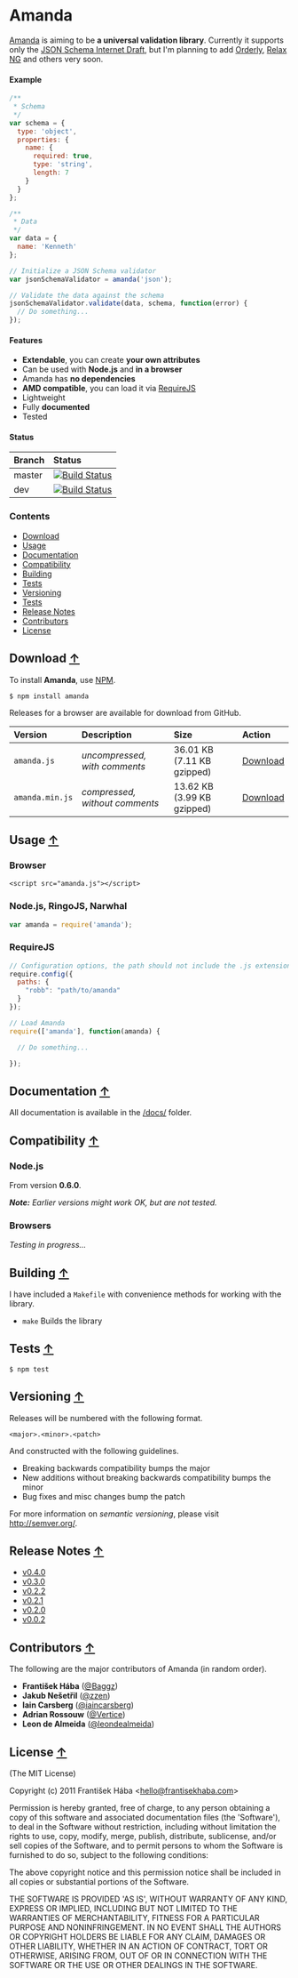 <a name="amanda"></a>
# Amanda

[Amanda](https://github.com/Baggz/Amanda) is aiming to be **a universal validation library**. Currently it supports only the [JSON Schema Internet Draft](http://tools.ietf.org/html/draft-zyp-json-schema-03), but I'm planning to add [Orderly](http://orderly-json.org/), [Relax NG](http://relaxng.org/) and others very soon.

<a name="example"></a>
#### Example

```javascript
/**
 * Schema
 */
var schema = {
  type: 'object',
  properties: {
    name: {
      required: true,
      type: 'string',
      length: 7
    }
  }
};

/**
 * Data
 */
var data = {
  name: 'Kenneth'
};

// Initialize a JSON Schema validator
var jsonSchemaValidator = amanda('json');

// Validate the data against the schema
jsonSchemaValidator.validate(data, schema, function(error) {
  // Do something...
});
```

<a name="features"></a>
#### Features

* **Extendable**, you can create **your own attributes**
* Can be used with **Node.js** and **in a browser**
* Amanda has **no dependencies**
* **AMD compatible**, you can load it via [RequireJS](https://github.com/jrburke/requirejs)
* Lightweight
* Fully **documented**
* Tested

<a name="status"></a>
#### Status

| **Branch** | **Status** |
|:-----------|:----------|
| master | [![Build Status](https://secure.travis-ci.org/Baggz/Amanda.png?branch=master)](http://travis-ci.org/Baggz/Amanda) |
| dev | [![Build Status](https://secure.travis-ci.org/Baggz/Amanda.png?branch=dev)](http://travis-ci.org/Baggz/Amanda) |

<a name="contents"></a>
### Contents

<ul>
  <li><a href="#Download">Download</a></li>
  <li><a href="#Usage">Usage</a></li>
  <li><a href="#Documentation">Documentation</a></li>
  <li><a href="#Compatibility">Compatibility</a></li>
  <li><a href="#Building">Building</a></li>
  <li><a href="#Tests">Tests</a></li>
  <li><a href="#Versioning">Versioning</a></li>
  <li><a href="#Tests">Tests</a></li>
  <li><a href="#Release Notes">Release Notes</a></li>
  <li><a href="#Contributors">Contributors</a></li>
  <li><a href="#License">License</a></li>
</ul>

<a name="Download"></a>
## Download [&uarr;](#Contents)

To install **Amanda**, use [NPM](http://npmjs.org/).

```
$ npm install amanda
```

Releases for a browser are available for download from GitHub.

| **Version** | **Description** | **Size** | **Action** |
|:------------|:----------------|:---------|:-----------|
| `amanda.js` | *uncompressed, with comments* | 36.01 KB (7.11 KB gzipped) | [Download](https://raw.github.com/Baggz/Amanda/master/releases/latest/amanda.js) |
| `amanda.min.js` | *compressed, without comments* | 13.62 KB (3.99 KB gzipped) | [Download](https://raw.github.com/Baggz/Amanda/master/releases/latest/amanda.min.js) |

<a name="Uage"></a>
## Usage [&uarr;](#Contents)

### Browser

```
<script src="amanda.js"></script>
```

### Node.js, RingoJS, Narwhal

```javascript
var amanda = require('amanda');
```

### RequireJS

```javascript
// Configuration options, the path should not include the .js extension
require.config({
  paths: {
    "robb": "path/to/amanda"
  }
});

// Load Amanda
require(['amanda'], function(amanda) {

  // Do something...

});
```

<a name="Documentation"></a>
## Documentation [&uarr;](#Contents)

All documentation is available in the [/docs/](https://github.com/Baggz/Amanda/tree/master/examples) folder.

<a name="Compatibility"></a>
## Compatibility [&uarr;](#Contents)

### Node.js

From version **0.6.0**.

***Note:** Earlier versions might work OK, but are not tested.*

### Browsers

*Testing in progress...*

<a name="Building"></a>
## Building [&uarr;](#Contents)

I have included a `Makefile` with convenience methods for working with the library.

<ul>
  <li><code>make</code> Builds the library</li>
</ul>

<a name="Tests"></a>
## Tests [&uarr;](#Contents)

```
$ npm test
```

<a name="Versioning"></a>
## Versioning [&uarr;](#Contents)

Releases will be numbered with the following format.

```
<major>.<minor>.<patch>
```

And constructed with the following guidelines.

* Breaking backwards compatibility bumps the major
* New additions without breaking backwards compatibility bumps the minor
* Bug fixes and misc changes bump the patch

For more information on *semantic versioning*, please visit http://semver.org/.

<a name="ReleaseNotes"></a>
## Release Notes [&uarr;](#Contents)

* [v0.4.0](https://github.com/Baggz/Amanda/pull/35)
* [v0.3.0](https://github.com/Baggz/Amanda/pull/26)
* [v0.2.2](https://github.com/Baggz/Amanda/pull/15)
* [v0.2.1](https://github.com/Baggz/Amanda/pull/3)
* [v0.2.0](https://github.com/Baggz/Amanda/pull/2)
* [v0.0.2](https://github.com/Baggz/Amanda/pull/1)

<a name="Contributors"></a>
## Contributors [&uarr;](#Contents)

The following are the major contributors of Amanda (in random order).

* **František Hába** ([@Baggz](https://github.com/Baggz))
* **Jakub Nešetřil** ([@zzen](https://github.com/zzen))
* **Iain Carsberg** ([@iaincarsberg](https://github.com/iaincarsberg))
* **Adrian Rossouw** ([@Vertice](https://github.com/Vertice))
* **Leon de Almeida** ([@leondealmeida](https://github.com/leondealmeida))

<a name="License"></a>
## License [&uarr;](#Contents)

(The MIT License)

Copyright (c) 2011 František Hába &lt;hello@frantisekhaba.com&gt;

Permission is hereby granted, free of charge, to any person obtaining a copy of this software and associated documentation files (the 'Software'), to deal in the Software without restriction, including without limitation the rights to use, copy, modify, merge, publish, distribute, sublicense, and/or sell copies of the Software, and to permit persons to whom the Software is furnished to do so, subject to the following conditions:

The above copyright notice and this permission notice shall be included in all copies or substantial portions of the Software.

THE SOFTWARE IS PROVIDED 'AS IS', WITHOUT WARRANTY OF ANY KIND, EXPRESS OR IMPLIED, INCLUDING BUT NOT LIMITED TO THE WARRANTIES OF MERCHANTABILITY, FITNESS FOR A PARTICULAR PURPOSE AND NONINFRINGEMENT. IN NO EVENT SHALL THE AUTHORS OR COPYRIGHT HOLDERS BE LIABLE FOR ANY CLAIM, DAMAGES OR OTHER LIABILITY, WHETHER IN AN ACTION OF CONTRACT, TORT OR OTHERWISE, ARISING FROM, OUT OF OR IN CONNECTION WITH THE SOFTWARE OR THE USE OR OTHER DEALINGS IN THE SOFTWARE.
